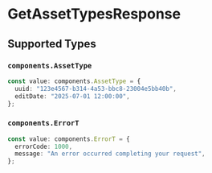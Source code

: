 # GetAssetTypesResponse


## Supported Types

### `components.AssetType`

```typescript
const value: components.AssetType = {
  uuid: "123e4567-b314-4a53-bbc8-23004e5bb40b",
  editDate: "2025-07-01 12:00:00",
};
```

### `components.ErrorT`

```typescript
const value: components.ErrorT = {
  errorCode: 1000,
  message: "An error occurred completing your request",
};
```

